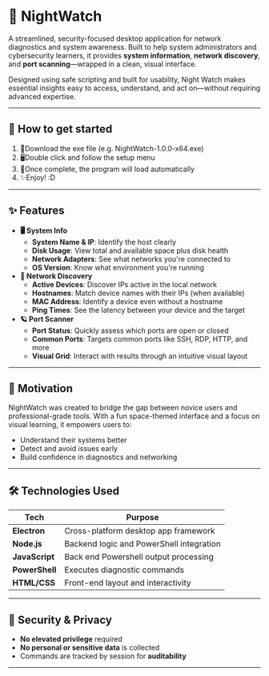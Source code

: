 # 🌙 NightWatch

A streamlined, security-focused desktop application for network diagnostics and system awareness. Built to help system administrators and cybersecurity learners, it provides **system information**, **network discovery**, and **port scanning**—wrapped in a clean, visual interface.

Designed using safe scripting and built for usability, Night Watch makes essential insights easy to access, understand, and act on—without requiring advanced expertise.

---

## 🌟 How to get started

1. 📄Download the exe file (e.g. NightWatch-1.0.0-x64.exe)
2. 🖥️Double click and follow the setup menu
3. 🌙Once complete, the program will load automatically
4. ✨Enjoy! :D 

---

## ✨ Features

- **🖥️ System Info**
  - **System Name & IP**: Identify the host clearly
  - **Disk Usage**: View total and available space plus disk health
  - **Network Adapters**: See what networks you're connected to
  - **OS Version**: Know what environment you're running
- **🔭 Network Discovery**
  - **Active Devices**: Discover IPs active in the local network
  - **Hostnames**: Match device names with their IPs (when available)
  - **MAC Address**: Identify a device even without a hostname
  - **Ping Times**: See the latency between your device and the target
- **🪐 Port Scanner**
  - **Port Status**: Quickly assess which ports are open or closed
  - **Common Ports**: Targets common ports like SSH, RDP, HTTP, and more
  - **Visual Grid**: Interact with results through an intuitive visual layout

---

## 🌠 Motivation

NightWatch was created to bridge the gap between novice users and professional-grade tools. With a fun space-themed interface and a focus on visual learning, it empowers users to:
- Understand their systems better
- Detect and avoid issues early
- Build confidence in diagnostics and networking

---

## 🛠️ Technologies Used

| Tech           | Purpose                                   |
|----------------|-------------------------------------------|
| **Electron**   | Cross-platform desktop app framework      |
| **Node.js**    | Backend logic and PowerShell integration  |
| **JavaScript** | Back end Powershell output processing     |
| **PowerShell** | Executes diagnostic commands              |
| **HTML/CSS**   | Front-end layout and interactivity        |

---

## 🔐 Security & Privacy

- **No elevated privilege** required
- **No personal or sensitive data** is collected
- Commands are tracked by session for **auditability**

---
